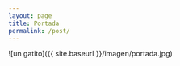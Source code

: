 ```yaml
---
layout: page
title: Portada
permalink: /post/
---
```

 
![un gatito]({{ site.baseurl }}/imagen/portada.jpg)
 


